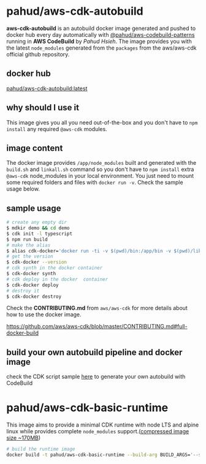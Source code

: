 # pahud/aws-cdk-autobuild
**aws-cdk-autobuild** is an autobuild docker image generated and pushed to docker hub every day automatically with [@pahud/aws-codebuild-patterns](https://www.npmjs.com/package/@pahud/aws-codebuild-patterns) running in **AWS CodeBuild** by _Pahud Hsieh_. The image provides you with the latest `node_modules`  generated from the `packages` from the aws/aws-cdk official github repository.

## docker hub 
[pahud/aws-cdk-autobuild:latest](https://hub.docker.com/repository/docker/pahud/aws-cdk-autobuild)

## why should I use it
This image gives you all you need out-of-the-box and you don't have to `npm install` any required `@aws-cdk` modules.

## image content
The docker image provides `/app/node_modules` built and generated with the `build.sh` and `linkall.sh` command so you don't have to `npm install` extra `@aws-cdk` node_modules  in your local environment. You just need to mount some required folders and files with `docker run -v`. Check the sample usage below.

## sample usage

```sh
# create any empty dir
$ mdkir demo && cd demo
$ cdk init -l typescript
$ npm run build
# make the alias
$ alias cdk-docker='docker run -ti -v $(pwd)/bin:/app/bin -v $(pwd)/lib:/app/lib -v $(pwd)/cdk.json:/app/cdk.json -v ${HOME}/.aws:/root/.aws -w /app pahud/aws-cdk-autobuild:latest'
# get the version
$ cdk-docker --version
# cdk synth in the docker container
$ cdk-docker synth
# cdk deploy in the docker  container 
$ cdk-docker deploy
# destroy it
$ cdk-docker destroy
```

Check the **CONTRIBUTING.md** from `aws/aws-cdk` for more details about how to use the docker image.

https://github.com/aws/aws-cdk/blob/master/CONTRIBUTING.md#full-docker-build

## build your own autobuild pipeline and docker image
check the CDK script sample [here](https://github.com/pahud/cdk-samples/blob/5008183a4a73b6380969eb5147c0a46e474fda91/typescript/packages/aws-codebuild-patterns/samples/all.ts#L215-L275) to generate your own autobuild with CodeBuild


# pahud/aws-cdk-basic-runtime

This image aims to provide a minimal CDK runtime with node LTS and alpine linux while provides complete `node_modules` support.([compressed image size ~170MB](https://hub.docker.com/r/pahud/aws-cdk-basic-runtime/tags))

```bash
# build the runtime image
docker build -t pahud/aws-cdk-basic-runtime --build-arg BUILD_ARGS='--skip-test' . -f Dockerfile.runtime
```


